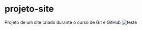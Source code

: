 # projeto-site
 Projeto de um site criado durante o curso de Git e GitHub
![teste](https://github.com/evertonshow/projeto-site/blob/master/gif.gif)
